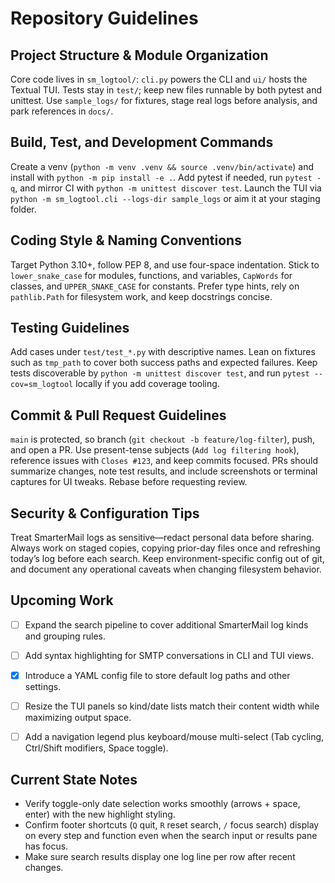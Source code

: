 # Repository Guidelines

## Project Structure & Module Organization
Core code lives in `sm_logtool/`: `cli.py` powers the CLI and `ui/` hosts the Textual TUI. Tests stay in `test/`; keep new files runnable by both pytest and unittest. Use `sample_logs/` for fixtures, stage real logs before analysis, and park references in `docs/`.

## Build, Test, and Development Commands
Create a venv (`python -m venv .venv && source .venv/bin/activate`) and install with `python -m pip install -e .`. Add pytest if needed, run `pytest -q`, and mirror CI with `python -m unittest discover test`. Launch the TUI via `python -m sm_logtool.cli --logs-dir sample_logs` or aim it at your staging folder.

## Coding Style & Naming Conventions
Target Python 3.10+, follow PEP 8, and use four-space indentation. Stick to `lower_snake_case` for modules, functions, and variables, `CapWords` for classes, and `UPPER_SNAKE_CASE` for constants. Prefer type hints, rely on `pathlib.Path` for filesystem work, and keep docstrings concise.

## Testing Guidelines
Add cases under `test/test_*.py` with descriptive names. Lean on fixtures such as `tmp_path` to cover both success paths and expected failures. Keep tests discoverable by `python -m unittest discover test`, and run `pytest --cov=sm_logtool` locally if you add coverage tooling.

## Commit & Pull Request Guidelines
`main` is protected, so branch (`git checkout -b feature/log-filter`), push, and open a PR. Use present-tense subjects (`Add log filtering hook`), reference issues with `Closes #123`, and keep commits focused. PRs should summarize changes, note test results, and include screenshots or terminal captures for UI tweaks. Rebase before requesting review.

## Security & Configuration Tips
Treat SmarterMail logs as sensitive—redact personal data before sharing. Always work on staged copies, copying prior-day files once and refreshing today’s log before each search. Keep environment-specific config out of git, and document any operational caveats when changing filesystem behavior.

## Upcoming Work
- [ ] Expand the search pipeline to cover additional SmarterMail log kinds and grouping rules.
- [ ] Add syntax highlighting for SMTP conversations in CLI and TUI views.
- [x] Introduce a YAML config file to store default log paths and other settings.
- [ ] Resize the TUI panels so kind/date lists match their content width while maximizing output space.
- [ ] Add a navigation legend plus keyboard/mouse multi-select (Tab cycling, Ctrl/Shift modifiers, Space toggle).


## Current State Notes
- Verify toggle-only date selection works smoothly (arrows + space, enter) with the new highlight styling.
- Confirm footer shortcuts (`Q` quit, `R` reset search, `/` focus search) display on every step and function even when the search input or results pane has focus.
- Make sure search results display one log line per row after recent changes.
